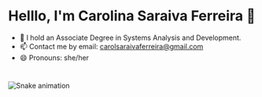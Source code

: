 # Helllo, I'm Carolina Saraiva Ferreira 👋



- 🔭 I hold an Associate Degree in Systems Analysis and Development.
- 📫 Contact me by email: carolsaraivaferreira@gmail.com
- 😄 Pronouns: she/her
  

###


<br clear="both">

<img src="https://raw.githubusercontent.com/maurodesouza/maurodesouza/output/snake.svg" alt="Snake animation" />
